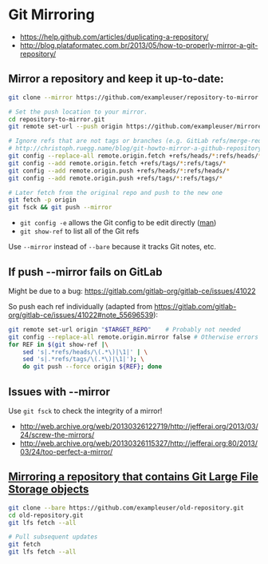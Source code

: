 # Git Mirroring

* https://help.github.com/articles/duplicating-a-repository/
* http://blog.plataformatec.com.br/2013/05/how-to-properly-mirror-a-git-repository/

## Mirror a repository and keep it up-to-date:

```bash
git clone --mirror https://github.com/exampleuser/repository-to-mirror.git

# Set the push location to your mirror.
cd repository-to-mirror.git
git remote set-url --push origin https://github.com/exampleuser/mirrored

# Ignore refs that are not tags or branches (e.g. GitLab refs/merge-requests)
# http://christoph.ruegg.name/blog/git-howto-mirror-a-github-repository-without-pull-refs.html
git config --replace-all remote.origin.fetch +refs/heads/*:refs/heads/*
git config --add remote.origin.fetch +refs/tags/*:refs/tags/*
git config --add remote.origin.push +refs/heads/*:refs/heads/*
git config --add remote.origin.push +refs/tags/*:refs/tags/*

# Later fetch from the original repo and push to the new one
git fetch -p origin
git fsck && git push --mirror
```

* `git config -e` allows the Git config to be edit directly ([man](https://git-scm.com/docs/git-config))
* `git show-ref` to list all of the Git refs

Use `--mirror` instead of `--bare` because it tracks Git notes, etc. 

## If push --mirror fails on GitLab

Might be due to a bug: https://gitlab.com/gitlab-org/gitlab-ce/issues/41022

So push each ref individually (adapted from https://gitlab.com/gitlab-org/gitlab-ce/issues/41022#note_55696539):

```bash
git remote set-url origin "$TARGET_REPO"    # Probably not needed
git config --replace-all remote.origin.mirror false # Otherwise errors
for REF in $(git show-ref |\
    sed 's|.*refs/heads/\(.*\)|\1|' | \
    sed 's|.*refs/tags/\(.*\)|\1|'); \
    do git push --force origin ${REF}; done
```

## Issues with --mirror

Use `git fsck` to check the integrity of a mirror!

* http://web.archive.org/web/20130326122719/http://jefferai.org/2013/03/24/screw-the-mirrors/
* http://web.archive.org/web/20130326115327/http://jefferai.org:80/2013/03/24/too-perfect-a-mirror/

## [Mirroring a repository that contains Git Large File Storage objects](https://help.github.com/en/github/creating-cloning-and-archiving-repositories/duplicating-a-repository#mirroring-a-repository-that-contains-git-large-file-storage-objects)

```bash
git clone --bare https://github.com/exampleuser/old-repository.git
cd old-repository.git
git lfs fetch --all

# Pull subsequent updates
git fetch
git lfs fetch --all
```